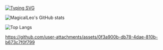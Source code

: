 ##
[![Typing SVG](https://readme-typing-svg.demolab.com?font=Consolas&weight=700&size=24&pause=1000&color=F74E4E&background=0006FF00&center=true&vCenter=true&width=435&lines=%F0%9F%91%8B+Hi%2C+I'm+MagicalLeo+%F0%9F%94%A5%F0%9F%94%A5%F0%9F%94%A5%F0%9F%94%A5)](https://git.io/typing-svg)

![MagicalLeo's GitHub stats](https://github-readme-stats.vercel.app/api?username=MagicalLeo)

![Top Langs](https://github-readme-stats.vercel.app/api/top-langs/?username=MagicalLeo)




https://github.com/user-attachments/assets/0f3a900b-db78-4dae-810b-b673c7f0f799
<!--
**MagicalLeo/MagicalLeo** is a ✨ _special_ ✨ repository because its `README.md` (this file) appears on your GitHub profile.

Here are some ideas to get you started:

- 🔭 I’m currently working on ...
- 🌱 I’m currently learning ...
- 👯 I’m looking to collaborate on ...
- 🤔 I’m looking for help with ...
- 💬 Ask me about ...
- 📫 How to reach me: ...
- 😄 Pronouns: ...
- ⚡ Fun fact: ...
-->

